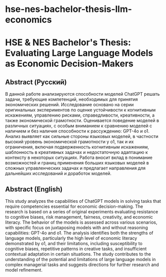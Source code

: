 # hse-nes-bachelor-thesis-llm-economics

# HSE & NES Bachelor's Thesis: Evaluating Large Language Models as Economic Decision-Makers

## Abstract (Русский)
В данной работе анализируются способности моделей ChatGPT решать задачи, требующие компетенций, необходимых для принятия экономических решений. Исследование основано на серии оригинальных экспериментов по оценке устойчивости к когнитивным искажениям, управлению рисками, справедливости, креативности, а также экономической грамотности. Оценивается поведение моделей в различных ситуациях, с особым вниманием к сравнению моделей с наличием и без наличия способности к рассуждению: GPT-4o и o1. Анализ выявляет как сильные стороны языковых моделей, в частности высокий уровень экономической грамотности у o1, так и их ограничения, включая подверженность когнитивным искажениям, шаблонность в креативных задачах и недостаточную адаптацию к контексту в некоторых ситуациях. Работа вносит вклад в понимание возможностей и границ применения больших языковых моделей в сложных управленческих задачах и предлагает направления для дальнейших исследований и доработок моделей.

## Abstract (English)
This study analyzes the capabilities of ChatGPT models in solving tasks that require competencies essential for economic decision-making. The research is based on a series of original experiments evaluating resistance to cognitive biases, risk management, fairness, creativity, and economic literacy. The behavior of the models is assessed across various scenarios, with specific focus on juxtaposing models with and without reasoning capabilities: GPT-4o and o1. The analysis identifies both the strengths of language models, particularly the high level of economic literacy demonstrated by o1, and their limitations, including susceptibility to cognitive biases, repetitive patterns in creative tasks, and insufficient contextual adaptation in certain situations. The study contributes to the understanding of the potential and limitations of large language models in complex managerial tasks and suggests directions for further research and model refinement.
